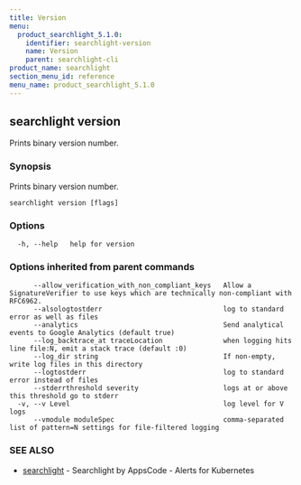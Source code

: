 ```yaml
---
title: Version
menu:
  product_searchlight_5.1.0:
    identifier: searchlight-version
    name: Version
    parent: searchlight-cli
product_name: searchlight
section_menu_id: reference
menu_name: product_searchlight_5.1.0
---
```

## searchlight version

Prints binary version number.

### Synopsis

Prints binary version number.

```
searchlight version [flags]
```

### Options

```
  -h, --help   help for version
```

### Options inherited from parent commands

```
      --allow_verification_with_non_compliant_keys   Allow a SignatureVerifier to use keys which are technically non-compliant with RFC6962.
      --alsologtostderr                              log to standard error as well as files
      --analytics                                    Send analytical events to Google Analytics (default true)
      --log_backtrace_at traceLocation               when logging hits line file:N, emit a stack trace (default :0)
      --log_dir string                               If non-empty, write log files in this directory
      --logtostderr                                  log to standard error instead of files
      --stderrthreshold severity                     logs at or above this threshold go to stderr
  -v, --v Level                                      log level for V logs
      --vmodule moduleSpec                           comma-separated list of pattern=N settings for file-filtered logging
```

### SEE ALSO

* [searchlight](/docs/reference/searchlight/searchlight.md)	 - Searchlight by AppsCode - Alerts for Kubernetes

